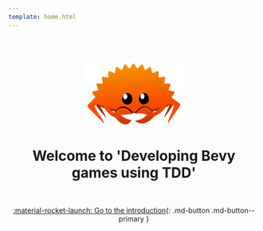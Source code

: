 ```yaml
---
template: home.html
---
```


<center>

<br/><br/>

<img src="assets/ferris.svg" alt="drawing" width="200"/>

<br/>


# Welcome to 'Developing Bevy games using TDD'


<br/>

[:material-rocket-launch: Go to the introduction](chapters/introduction.md){: .md-button .md-button--primary }

<br/><br/>


</center>
